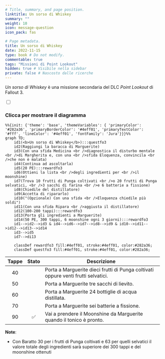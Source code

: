 ```yaml
---
# Title, summary, and page position.
linktitle: Un sorso di Whiskey
summary: ""
weight: 10
icon: message-question
icon_pack: fas

# Page metadata.
title: Un sorso di Whiskey
date: 2022-11-15
type: book # Do not modify.
commentable: true
tags: "Missioni di Point Lookout"
hidden: true # Visibile nella sidebar
private: false # Nascosto dalle ricerche
---
```



<div class="fo3">

*Un sorso di Whiskey* è una missione secondaria del DLC *Point Lookout* di Fallout 3. 


<section class="chart-collapse">
<input type="checkbox" name="collapse2" id="handle2">
<h3 class="handle">
<label for="handle2">Clicca per mostrare il diagramma</label>
</h3>
<div class="content">

```mermaid
%%{init: {'theme': 'base', 'themeVariables': { 'primaryColor': '#282a36', 'primaryBorderColor': '#4eff01', 'primaryTextColor': '#fff', 'lineColor': '#4eff01', 'fontFamily': 'Jura'}}}%%
graph TD;
    id1(<b>Un sorso di Whiskey</b>):::questfo3
    id2(Raggiungi la baracca di Marguerite)
    id3(Con una sfida Medicina <br />diagnostica il disturbo mentale <br />di Margherita e, con una <br />sfida Eloquenza, convincila <br />che non è malata)
    id4(Continua ad ascoltarla)
    id5(20 PE):::rewardfo3
    id6(Ottieni la lista <br />degli ingredienti per <br />il moonshine)
    id7(Trova 10 frutti di Punga coltivati <br />o 20 frutti di Punga selvatici, <br />3 sacchi di farina <br />e 6 batterie a fissione) 
    id8(Chiedile del distillatore)
    id9(Accetta di ripararlo)
    id10("(Opzionale) Con una sfida <br />Eloquenza chiedile più soldi")
    id11(Con una sfida Ripara <br />aggiusta il distillatore)
    id12(100-200 tappi):::rewardfo3
    id13(Porta gli ingredienti a Marguerite) 
    id14(50 PE, 300 tappi, 6 moonshine ogni 3 giorni):::rewardfo3
    id1-->id2-->id3 & id4-->id6-->id7-->id8-->id9 & id10-->id11-->id12-->id13-->id14
    id3-->id5
    id7-->di13
    
    classDef rewardfo3 fill:#4eff01, stroke:#4eff01, color:#282a36;
    classDef questfo3 fill:#4eff01, stroke:#4eff01, color:#282a36;
```

</div>
</section>

| Tappe |       Stato        | Descrizione                                                                       |
|:-----:|:------------------:| --------------------------------------------------------------------------------- |
|  40   |                    | Porta a Marguerite dieci frutti di Punga coltivati oppure venti frutti selvatici. |
|  50   |                    | Porta a Marguerite tre sacchi di lievito.                                         |
|  60   |                    | Porta a Marguerite 24 bottiglie di acqua distillata.                              |
|  70   |                    | Porta a Marguerite sei batterie a fissione.                                       |
|  90   | :white_check_mark: | Vai a prendere il Moonshine da Marguerite quando il tonico è pronto.              |



**Note**:
- Con Baratto 30 per i frutti di Punga coltivati e 63 per quelli selvatici il valore totale degli ingredienti sarà superiore dei 300 tappi e del moonshine ottenuti



</div>